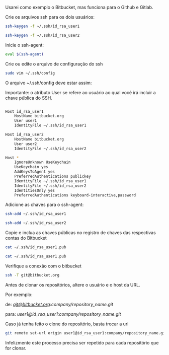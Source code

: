 Usarei como exemplo o Bitbucket, mas funciona para o Github e Gitlab.

Crie os arquivos ssh para os dois usuários:

```bash
ssh-keygen -f ~/.ssh/id_rsa_user1

ssh-keygen -f ~/.ssh/id_rsa_user2
```

Inicie o ssh-agent:
```bash
eval $(ssh-agent)
```

Crie ou edite o arquivo de configuração do ssh
```bash
sudo vim ~/.ssh/config
```

O arquivo ~/.ssh/config deve estar assim:

Importante: o atributo User se refere ao usuário ao qual você irá incluir a chave pública do SSH.

```bash

Host id_rsa_user1
    HostName bitbucket.org
    User user1
    IdentityFile ~/.ssh/id_rsa_user1

Host id_rsa_user2
    HostName bitbucket.org
    User user2
    IdentityFile ~/.ssh/id_rsa_user2

Host *
    IgnoreUnknown UseKeychain
    UseKeychain yes
    AddKeysToAgent yes
    PreferredAuthentications publickey
    IdentityFile ~/.ssh/id_rsa_user1
    IdentityFile ~/.ssh/id_rsa_user2
    IdentitiesOnly yes
    PreferredAuthentications keyboard-interactive,password
```

Adicione as chaves para o ssh-agent:
```bash
ssh-add ~/.ssh/id_rsa_user1

ssh-add ~/.ssh/id_rsa_user2
```

Copie e inclua as chaves públicas no registro de chaves das respectivas contas do Bitbucket

```bash
cat ~/.ssh/id_rsa_user1.pub

cat ~/.ssh/id_rsa_user1.pub
```

Verifique a conexão com o bitbucket
```bash
ssh -T git@bitbucket.org
```

Antes de clonar os repositórios, altere o usuário e o host da URL.

Por exemplo:

de:
*git@bitbucket.org:company/repository_name.git*

para:
*user1@id_rsa_user1:company/repository_name.git*


Caso já tenha feito o clone do repositório, basta trocar a url

```bash
git remote set-url origin user1@id_rsa_user1:company/repository_name.git
```

Infelizmente este processo precisa ser repetido para cada repositório que for clonar.
